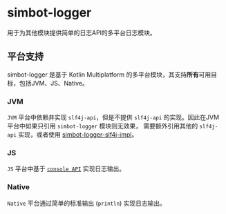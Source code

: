 # simbot-logger

用于为其他模块提供简单的日志API的多平台日志模块。


## 平台支持

simbot-logger 是基于 Kotlin Multiplatform 的多平台模块，其支持**所有**可用目标，包括JVM、JS、Native。

### JVM

`JVM` 平台中依赖并实现 `slf4j-api`，但是不提供 `slf4j-api` 的实现。因此在JVM平台中如果只引用 `simbot-logger` 模块则无效果，
需要额外引用其他的 `slf4j-api` 实现，或者使用 [simbot-logger-slf4j-impl](../simbot-logger-slf4j-impl)。

### JS

`JS` 平台中基于 [`console API`](https://developer.mozilla.org/en/DOM/console) 实现日志输出。

### Native

`Native` 平台通过简单的标准输出 (`println`) 实现日志输出。
